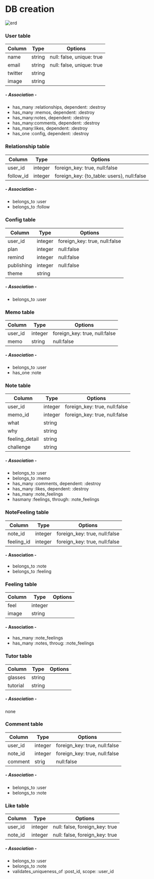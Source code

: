 # DB creation

![erd](https://user-images.githubusercontent.com/60637308/84620838-fe112f80-af13-11ea-8cb7-a050e232598c.png)

### User table

|Column|Type|Options|
|------|----|-------|
|name|string|null: false, unique: true|
|email|string|null: false, unique: true|
|twitter|string||
|image|string||

##### - Association -


- has_many :relationships, dependent: :destroy
- has_many :memos, dependent: :destroy
- has_many:notes, dependent: :destroy
- has_many:comments, dependent: :destroy
- has_many:likes, dependent: :destroy
- has_one :config, dependent: :destroy



### Relationship table

|Column|Type|Options|
|------|----|-------|
|user_id|integer|foreign_key: true, null:false|
|follow_id|integer|foreign_key: {to_table: users}, null:false|

##### - Association -

- belongs_to :user
- belongs_to :follow


### Config table

|Column|Type|Options|
|------|----|-------|
|user_id|integer|foreign_key: true, null:false|
|plan|integer|null:false|
|remind|integer|null:false|
|publishing|integer|null:false|
|theme|string||

##### - Association -

- belongs_to :user

### Memo table

|Column|Type|Options|
|------|----|-------|
|user_id|integer|foreign_key: true, null:false|
|memo|string|null:false|

##### - Association -

- belongs_to :user
- has_one :note


### Note table

|Column|Type|Options|
|------|----|-------|
|user_id|integer|foreign_key: true, null:false|
|memo_id|integer|foreign_key: true, null:false|
|what|string||
|why|string||
|feeling_detail|string||
|challenge|string||

##### - Association -

- belongs_to :user
- belongs_to :memo
- has_many :comments, dependent: :destroy
- has_many :likes, dependent: :destroy
- has_many :note_feelings
- hasmany :feelings, through: :note_feelings


### NoteFeeling table
|Column|Type|Options|
|------|----|-------|
|note_id|integer|foreign_key: true, null:false|
|feeling_id|integer|foreign_key: true, null:false|

#### - Association -
- belongs_to :note
- belongs_to :feeling

### Feeling table
|Column|Type|Options|
|------|----|-------|
|feel|integer||
|image|string||

#### - Association -
- has_many :note_feelings
- has_many :notes, throug: :note_feelings

### Tutor table

|Column|Type|Options|
|------|----|-------|
|glasses|string||
|tutorial|string||

##### - Association -

none

### Comment table

|Column|Type|Options|
|------|----|-------|
|user_id|integer|foreign_key: true, null:false|
|note_id|integer|foreign_key: true, null:false|
|comment|strig|null:false|

##### - Association -

- belongs_to :user
- belongs_to :note

### Like table

|Column|Type|Options|
|------|----|-------|
|user_id|integer|null: false, foreign_key: true|
|note_id|integer|null: false, foreign_key: true|

##### - Association -

- belongs_to :user
- belongs_to :note
- validates_uniqueness_of :post_id, scope: :user_id